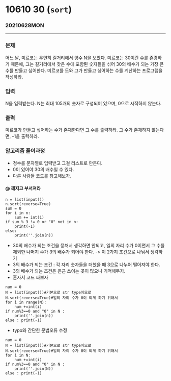 # 10610 30 (`sort`)
### 20210628MON
-----------
### 문제
어느 날, 미르코는 우연히 길거리에서 양수 N을 보았다. 미르코는 30이란 수를 존경하기 때문에, 그는 길거리에서 찾은 수에 포함된 숫자들을 섞어 30의 배수가 되는 가장 큰 수를 만들고 싶어한다.
미르코를 도와 그가 만들고 싶어하는 수를 계산하는 프로그램을 작성하라.
### 입력
N을 입력받는다. N는 최대 105개의 숫자로 구성되어 있으며, 0으로 시작하지 않는다.
### 출력
미르코가 만들고 싶어하는 수가 존재한다면 그 수를 출력하라. 그 수가 존재하지 않는다면, -1을 출력하라.
### 알고리즘 풀이과정
- 정수를 문자열로 입력받고 그걸 리스트로 만든다.
- 0이 있어야 30의 배수일 수 있다.
- 다른 사람들 코드를 참고해보자.
#### @ 깨지고 부서져라
```
n = list(input())
n.sort(reverse=True)
sum = 0
for i in n:
    sum += int(i)
if sum % 3 != 0 or "0" not in n:
    print(-1)
else:
    print(''.join(n))
```
- 30의 배수가 되는 조건을 뭉쳐서 생각하면 안되고, 일의 자리 수가 0이면서 그 수를 제외한 나머지 수가 3의 배수가 되어야 한다. -> 이 2가지 조건으로 나눠서 생각하기
- 3의 배수가 되는 조건 : 각 자리 숫자들을 더했을 때 3으로 나누어 떨어져야 한다.
- 3의 배수가 되는 조건은 은근 쓰이는 곳이 많으니 기억해두자.
- 혼자서 코드 짜보자
```
num = 0
N = list(input())#기본으로 str type이므로
N.sort(reverse=True)#일의 자리 수가 0이 되게 하기 위해서
for i in range(N):
    num +=int(i)
if num%3==0 and "0" in N :
    print(''.join(n))
else : print(-1)
```
- typo와 간단한 문법오류 수정
```
num = 0
N = list(input())#기본으로 str type이므로
N.sort(reverse=True)#일의 자리 수가 0이 되게 하기 위해서
for i in N:
    num +=int(i)
if num%3==0 and "0" in N :
    print(''.join(N))
else : print(-1)
```

